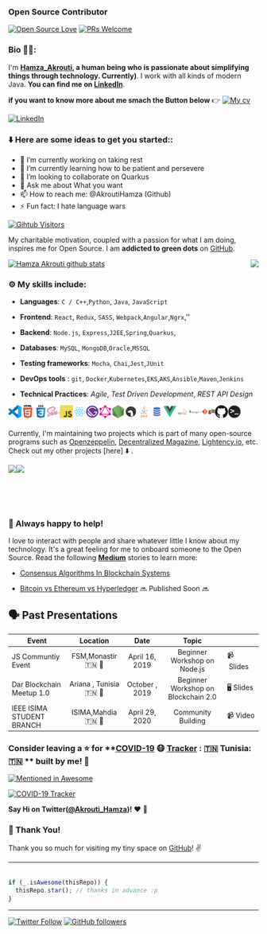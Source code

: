 
### Open Source Contributor 


[![Open Source Love](https://badges.frapsoft.com/os/v2/open-source.svg?v=103)](https://github.com/AkroutiHamza) [![PRs Welcome](https://img.shields.io/badge/PRs-welcome-brightgreen.svg?style=flat&logo=github)](https://github.com/AkroutiHamza/Hamza-Akrouti)

### Bio 🧑🏻:

I'm **[Hamza_Akrouti](https://www.linkedin.com/in/akrouti-hamza-507559176), a human being who is passionate about simplifying things through technology.
Currently)**. I work with all kinds of modern Java. **You can find me on [LinkedIn](https://www.linkedin.com/in/hamza-akrouti/)**. 
 

 **if you want to know more about me smach the Button below**  👉 
 [![My cv](https://img.shields.io/badge/View%20-My%20Cv-green)](https://drive.google.com/file/d/1arWdQigTDGzedeBpC2i63_JzI6U7DhGA/view6)

 [![LinkedIn](https://img.shields.io/static/v1.svg?label=LinkedIn&message=@hamzaakrouti&logo=linkedin&style=flat&color=blue)](https://www.linkedin.com/in/hamza-akrouti/)
  
### :arrow_down: Here are some ideas to get you started::
- 🔭 I’m currently working on taking rest
- 🌱 I’m currently learning how to be patient and persevere
- 👯 I’m looking to collaborate on Quarkus
- 💬 Ask me about What you want 
- 📫 How to reach me: @AkroutiHamza (Github) 
- ⚡ Fun fact: I hate language wars

[![Gihtub Visitors ](https://visitor-badge.glitch.me/badge?page_id=AkroutiHamza.visitor-badge)](https://github.com/AkroutiHamza)

My charitable motivation, coupled with a passion for what I am doing, inspires me for Open Source. 
I am **addicted to green dots** on [GitHub](https://github.com/AkroutiHamza?tab=repositories).


<a href="https://github.com/anuraghazra/github-readme-stats">
  <img align="right" src="https://github-readme-stats.vercel.app/api/top-langs/?username=AkroutiHamza&theme=dark" />
</a>

[![Hamza Akrouti github stats](https://github-readme-stats.vercel.app/api?username=AkroutiHamza&show_icons=true&theme=dark)](https://profile-summary-for-github.com/user/AkroutiHamza)



### :gear: My skills include:

- **Languages**: `C / C++`,`Python`, `Java`, `JavaScript`

- **Frontend**: `React`, `Redux`, `SASS`, `Webpack`,`Angular`,`Ngrx`,''

- **Backend**: `Node.js`, `Express`,`J2EE`,`Spring`,`Quarkus`, 

- **Databases**: `MySQL`, `MongoDB`,`Oracle`,`MSSQL`

- **Testing frameworks**: `Mocha`, `Chai`,`Jest`,`JUnit` 

- **DevOps tools** :  `git`, `Docker`,`Kubernetes`,`EKS`,`AKS`,`Ansible`,`Maven`,`Jenkins`

- **Technical Practices**: *Agile*, *Test Driven Development*, *REST API Design*


<img align="left" alt="Visual Studio Code" width="26px" src="https://raw.githubusercontent.com/github/explore/80688e429a7d4ef2fca1e82350fe8e3517d3494d/topics/visual-studio-code/visual-studio-code.png" />
<img align="left" alt="HTML5" width="26px" src="https://raw.githubusercontent.com/github/explore/80688e429a7d4ef2fca1e82350fe8e3517d3494d/topics/html/html.png" />
<img align="left" alt="CSS3" width="26px" src="https://raw.githubusercontent.com/github/explore/80688e429a7d4ef2fca1e82350fe8e3517d3494d/topics/css/css.png" />
<img align="left" alt="Sass" width="26px" src="https://raw.githubusercontent.com/github/explore/80688e429a7d4ef2fca1e82350fe8e3517d3494d/topics/sass/sass.png" />
<img align="left" alt="JavaScript" width="26px" src="https://raw.githubusercontent.com/github/explore/80688e429a7d4ef2fca1e82350fe8e3517d3494d/topics/javascript/javascript.png" />
<img align="left" alt="React" width="26px" src="https://raw.githubusercontent.com/github/explore/80688e429a7d4ef2fca1e82350fe8e3517d3494d/topics/react/react.png" />
<img align="left" alt="Gatsby" width="26px" src="https://raw.githubusercontent.com/github/explore/e94815998e4e0713912fed477a1f346ec04c3da2/topics/gatsby/gatsby.png" />
<img align="left" alt="GraphQL" width="26px" src="https://raw.githubusercontent.com/github/explore/80688e429a7d4ef2fca1e82350fe8e3517d3494d/topics/graphql/graphql.png" />
<img align="left" alt="Node.js" width="26px" src="https://raw.githubusercontent.com/github/explore/80688e429a7d4ef2fca1e82350fe8e3517d3494d/topics/nodejs/nodejs.png" />
<img align="left" alt="Deno" width="26px" src="https://raw.githubusercontent.com/github/explore/361e2821e2dea67711cde99c9c40ed357061cf27/topics/deno/deno.png" />
<img align="left" alt="Java" width="26px" src="https://raw.githubusercontent.com/github/explore/361e2821e2dea67711cde99c9c40ed357061cf27/topics/java/java.png" />
<img align="left" alt="SQL" width="26px" src="https://raw.githubusercontent.com/github/explore/80688e429a7d4ef2fca1e82350fe8e3517d3494d/topics/sql/sql.png" />
 <img align="left" alt="VUE" width="26px" src="https://raw.githubusercontent.com/github/explore/80688e429a7d4ef2fca1e82350fe8e3517d3494d/topics/vue/vue.png"/>
 <img align="left" alt="MySQL" width="26px" src="https://raw.githubusercontent.com/github/explore/80688e429a7d4ef2fca1e82350fe8e3517d3494d/topics/mysql/mysql.png"/>
<img align="left" alt="MongoDB" width="26px" src="https://raw.githubusercontent.com/github/explore/80688e429a7d4ef2fca1e82350fe8e3517d3494d/topics/mongodb/mongodb.png" />
<img align="left" alt="Git" width="26px" src="https://raw.githubusercontent.com/github/explore/80688e429a7d4ef2fca1e82350fe8e3517d3494d/topics/git/git.png" />
<img align="left" alt="GitHub" width="26px" src="https://raw.githubusercontent.com/github/explore/78df643247d429f6cc873026c0622819ad797942/topics/github/github.png" />
<img align="left" alt="HTML5" width="26px" src="https://raw.githubusercontent.com/github/explore/80688e429a7d4ef2fca1e82350fe8e3517d3494d/topics/terminal/terminal.png" />

<br />
<br />


Currently, I'm maintaining two projects which is part of many open-source programs such as [Openzeppelin](https://openzeppelin.com/), [Decentralized Magazine](https://en.decentral.news/), [Lightency.io](http://lightency.io/), etc. Check out my other projects [here] ⬇️ .

<a href="https://github.com/AkroutiHamza/FLIGHTINSURRANCE">
  <img align="left" src="https://github-readme-stats.vercel.app/api/pin/?username=AkroutiHamza&repo=FLIGHTINSURRANCE&theme=dark" />
</a>

 <a href="https://github.com/AkroutiHamza/progressbar">
  <img align="left" src="https://github-readme-stats.vercel.app/api/pin/?username=AkroutiHamza&repo=progressbar&theme=dark" />
</a>
<br>
<br>
<br>
<br>
<br>

### :handshake: Always happy to help!

I love to interact with people and share whatever little I know about my technology. It's a great feeling for me to onboard someone to the Open Source. Read the following **[Medium](https://medium.com/@hamzaakrouti)** stories to learn more:

- [Consensus Algorithms In Blockchain Systems ](https://medium.com/@hamzaakrouti/consensus-algorithms-in-blockchain-systems-72141d5ea512)

- [Bitcoin vs Ethereum vs Hyperledger](https://medium.com/@hamzaakrouti/) 🔜 Published Soon 🔜

## 🗣 Past Presentations

| Event | Location | Date | Topic |       |
|------|:-------:|:-----:|:------:|--------|
|  JS Communtiy Event | FSM,Monastir 🇹🇳 🌊 | April 16, 2019 | Beginner Workshop on Node.js | 📹 &nbsp;Slides |
| Dar Blockchain Meetup 1.0 | Ariana , Tunisia 🇹🇳 💱 | October , 2019 | Beginner Workshop on Blockchain 2.0 | 🖥&nbsp;Slides |
|  IEEE ISIMA STUDENT BRANCH | ISIMA,Mahdia 🇹🇳 🌊 | April 29, 2020 | Community Building | 📹&nbsp;Video |
							
### Consider leaving a :star: for **[COVID-19](https://github.com/AkroutiHamza/COVID19/) :mask: [Tracker](https://github.com/AkroutiHamza/COVID19/) : 🇹🇳  Tunisia:  🇹🇳 ** built by me! :hugs: 

[![Mentioned in Awesome](https://awesome.re/mentioned-badge.svg)](https://github.com/AkroutiHamza/COVID19/)

[![COVID-19 Tracker](https://github-readme-stats.vercel.app/api/pin/?username=AkroutiHamza&repo=COVID19&theme=dark)](https://github.com/AkroutiHamza/COVID19)

**Say Hi on Twitter([@Akrouti_Hamza](https://twitter.com/akrouti_hamza))!** :heart: 💬 



### :hugs: Thank You!

Thank you so much for visiting my tiny space on [GitHub](https://github.com/AkroutiHamza)! :v:





----
```javascript

if (_.isAwesome(thisRepo)) {
  thisRepo.star(); // thanks in advance :p
}

```
----

[![Twitter Follow](https://img.shields.io/twitter/follow/akrouti_hamza?style=social)](https://twitter.com/akrouti_hamza) [![GitHub followers](https://img.shields.io/github/followers/Akroutihamza.svg?label=Follow%20@AkroutiHamza&style=social)](https://github.com/AkroutiHamza/)


